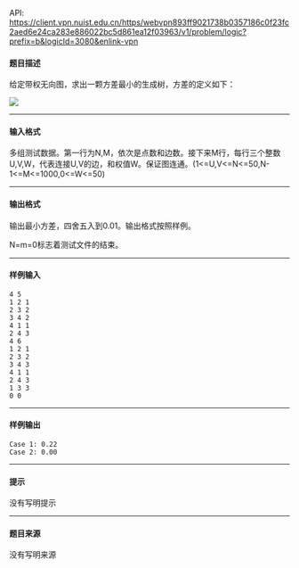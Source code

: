API: https://client.vpn.nuist.edu.cn/https/webvpn893ff9021738b0357186c0f23fc2aed6e24ca283e886022bc5d861ea12f03963/v1/problem/logic?prefix=b&logicId=3080&enlink-vpn

#### 题目描述

给定带权无向图，求出一颗方差最小的生成树，方差的定义如下：

![](../file/3080_0.jpg)

---

#### 输入格式

多组测试数据。第一行为N,M，依次是点数和边数。接下来M行，每行三个整数U,V,W，代表连接U,V的边，和权值W。保证图连通。(1<=U,V<=N<=50,N-1<=M<=1000,0<=W<=50)

---

#### 输出格式

输出最小方差，四舍五入到0.01。输出格式按照样例。

N=m=0标志着测试文件的结束。

---

#### 样例输入
```
4 5
1 2 1
2 3 2
3 4 2
4 1 1
2 4 3
4 6
1 2 1
2 3 2
3 4 3
4 1 1
2 4 3
1 3 3
0 0

```

---

#### 样例输出
```
Case 1: 0.22
Case 2: 0.00

```

---

#### 提示

没有写明提示

---

#### 题目来源

没有写明来源